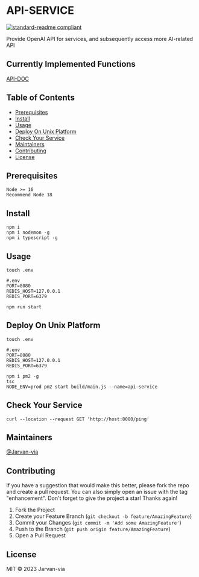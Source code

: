 # API-SERVICE

[![standard-readme compliant](https://img.shields.io/badge/standard--readme-OK-green.svg?style=flat-square)](https://github.com/RichardLitt/standard-readme)

Provide OpenAI API for services, and subsequently access more AI-related API
## Currently Implemented Functions
[API-DOC](#https://github.com/Jarvan-via/api-service/blob/master/API.md)


## Table of Contents
- [Prerequisites](#Prerequisites)
- [Install](#install)
- [Usage](#usage)
- [Deploy On Unix Platform](#deploy-on-unix-platform)
- [Check Your Service](#check-your-service)
- [Maintainers](#maintainers)
- [Contributing](#contributing)
- [License](#license)

## Prerequisites
```
Node >= 16
Recommend Node 18
```
## Install

```
npm i 
npm i nodemon -g
npm i typescript -g
```

## Usage

```
touch .env
```
```
#.env
PORT=8080
REDIS_HOST=127.0.0.1
REDIS_PORT=6379
```
```
npm run start
```
## Deploy On Unix Platform
```
touch .env
```
```
#.env
PORT=8080
REDIS_HOST=127.0.0.1
REDIS_PORT=6379
```
```
npm i pm2 -g
tsc
NODE_ENV=prod pm2 start build/main.js --name=api-service
```
## Check Your Service
```
curl --location --request GET 'http://host:8080/ping'
```
## Maintainers

[@Jarvan-via](https://github.com/Jarvan-via)

## Contributing

If you have a suggestion that would make this better, please fork the repo and create a pull request. You can also simply open an issue with the tag "enhancement".
Don't forget to give the project a star! Thanks again!

1. Fork the Project
2. Create your Feature Branch (`git checkout -b feature/AmazingFeature`)
3. Commit your Changes (`git commit -m 'Add some AmazingFeature'`)
4. Push to the Branch (`git push origin feature/AmazingFeature`)
5. Open a Pull Request

## License

MIT © 2023 Jarvan-via
